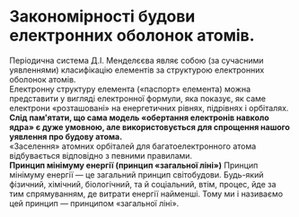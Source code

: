 # Закономірності будови електронних оболонок атомів.

Періодична система Д.І. Менделєєва являє собою (за сучасними уявленнями) класифікацію елементів за структурою електронних оболонок атомів.        
Електронну структуру елемента («паспорт» елемента) можна представити у вигляді електронної формули, яка показує, як саме електрони «розташовані» на енергетичних рівнях, підрівнях і орбіталях.        
**Слід пам'ятати, що сама модель «обертання електронів навколо ядра» є дуже умовною, але використовується для спрощення нашого уявлення про будову атома.**       
«Заселення» атомних орбіталей для багатоелектронного атома відбувається відповідно з певними правилами.        
**Принцип мінімуму енергії (принцип «загальної ліні»)**
Принцип мінімуму енергії ― це загальний принцип світобудови. Будь-який фізичний, хімічний, біологічний, та й соціальний, втім, процес, йде за тим спрямуванням, де витрати енергії найменші. Тому ми і називаємо цей принцип ― принципом «загальної ліні».
<!---картинка--->


